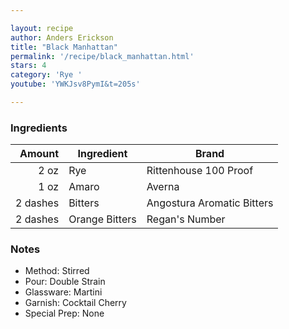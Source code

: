 ```yaml
---

layout: recipe
author: Anders Erickson
title: "Black Manhattan"
permalink: '/recipe/black_manhattan.html'
stars: 4
category: 'Rye '
youtube: 'YWKJsv8PymI&t=205s'

---
```


### Ingredients

| Amount  | Ingredient               | Brand          |
| -------: | -------------- | -------------------------- |
|     2 oz | Rye            | Rittenhouse 100 Proof      |
|     1 oz | Amaro          | Averna                     |
| 2 dashes | Bitters        | Angostura Aromatic Bitters |
| 2 dashes | Orange Bitters | Regan's Number             |

### Notes

- Method: Stirred
- Pour: Double Strain
- Glassware: Martini
- Garnish: Cocktail Cherry
- Special Prep: None

